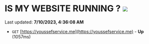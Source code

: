 # IS MY WEBSITE RUNNING ? [![](https://img.shields.io/static/v1?label=Sponsor&message=%E2%9D%A4&logo=GitHub&color=%23fe8e86)](https://github.com/sponsors/<username>)

Last updated: **7/10/2023, 4:36:08 AM**

- `GET` [https://youssefservice.me](https://youssefservice.me) - **Up** (1057ms)

